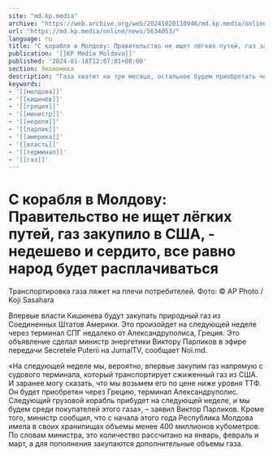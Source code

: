```yaml
---
site: "md.kp.media"
archive: "https://web.archive.org/web/20241020110946/md.kp.media/online/news/5634053/"
url: "https://md.kp.media/online/news/5634053/"
language: ru
title: "С корабля в Молдову: Правительство не ищет лёгких путей, газ закупило в США, - недешево и сердито, все равно народ будет расплачиваться"
publication: '[[KP Media Moldova]]'
published: '2024-01-18T12:07:01+00:00'
section: Экономика
description: "Газа хватит на три месяца, остальное будем приобретать через Грецию, где всё есть"
keywords:
- '[[молдова]]'
- '[[кишинёв]]'
- '[[греция]]'
- '[[министр]]'
- '[[неделя]]'
- '[[парлик]]'
- '[[америка]]'
- '[[власть]]'
- '[[терминал]]'
- '[[газ]]'
---
```


# С корабля в Молдову: Правительство не ищет лёгких путей, газ закупило в США, - недешево и сердито, все равно народ будет расплачиваться

Транспортировка газа ляжет на плечи потребителей. Фото: © AP Photo / Koji Sasahara

Впервые власти Кишинева будут закупать природный газ из Соединенных Штатов Америки. Это произойдет на следующей неделе через терминал СПГ недалеко от Александруполиса, Греция. Это объявление сделал министр энергетики Виктору Парликов в эфире передачи Secretele Puterii на JurnalTV, сообщает Noi.md.

«На следующей неделе мы, вероятно, впервые закупим газ напрямую с судового терминала, который транспортирует сжиженный газ из США. И заранее могу сказать, что мы возьмем его по цене ниже уровня ТТФ. Он будет приобретен через Грецию, терминал Александруполис. Следующий грузовой корабль прибудет на следующей неделе, и мы будем среди покупателей этого газа», – заявил Виктор Парликов. Кроме того, министр сообщил, что с начала этого года Республика Молдова имела в своих хранилищах объемы менее 400 миллионов кубометров. По словам министра, это количество рассчитано на январь, февраль и март, а для пополнения закупаются дополнительные объемы газа.
